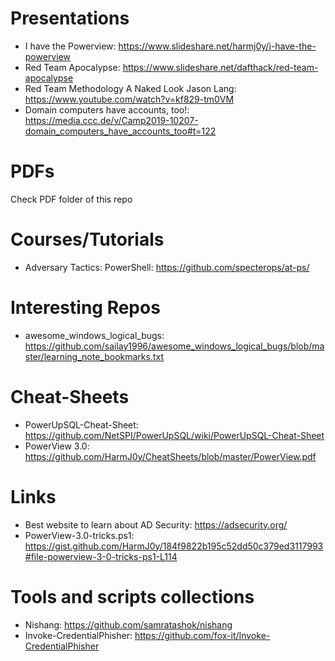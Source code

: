 # Presentations
* I have the Powerview: https://www.slideshare.net/harmj0y/i-have-the-powerview
* Red Team Apocalypse: https://www.slideshare.net/dafthack/red-team-apocalypse
* Red Team Methodology A Naked Look Jason Lang: https://www.youtube.com/watch?v=kf829-tm0VM
* Domain computers have accounts, too!: https://media.ccc.de/v/Camp2019-10207-domain_computers_have_accounts_too#t=122


# PDFs
Check PDF folder of this repo

# Courses/Tutorials
* Adversary Tactics: PowerShell: https://github.com/specterops/at-ps/

# Interesting Repos
* awesome_windows_logical_bugs: https://github.com/sailay1996/awesome_windows_logical_bugs/blob/master/learning_note_bookmarks.txt

# Cheat-Sheets
* PowerUpSQL-Cheat-Sheet: https://github.com/NetSPI/PowerUpSQL/wiki/PowerUpSQL-Cheat-Sheet
* PowerView 3.0: https://github.com/HarmJ0y/CheatSheets/blob/master/PowerView.pdf

# Links
* Best website to learn about AD Security: https://adsecurity.org/
* PowerView-3.0-tricks.ps1: https://gist.github.com/HarmJ0y/184f9822b195c52dd50c379ed3117993#file-powerview-3-0-tricks-ps1-L114

# Tools and scripts collections
* Nishang: https://github.com/samratashok/nishang
* Invoke-CredentialPhisher: https://github.com/fox-it/Invoke-CredentialPhisher


